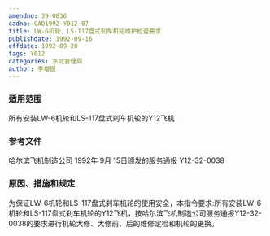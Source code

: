 ```yaml
---
amendno: 39-0836  
cadno: CAD1992-Y012-07  
title: LW-6机轮、LS-117盘式刹车机轮维护检查要求  
publishdate: 1992-09-16  
effdate: 1992-09-20  
tags: Y012  
categories: 东北管理局  
author: 李增银  
---
```

  
### 适用范围  
所有安装LW-6机轮和LS-117盘式刹车机轮的Y12飞机  
  
<!--more-->  
### 参考文件  
哈尔滨飞机制造公司 1992年 9月 15日颁发的服务通报 Y12-32-0038  
  
### 原因、措施和规定  
为保证LW-6机轮和LS-117盘式刹车机轮的使用安全，本指令要求:所有安装LW-6机轮和LS-117盘式刹车机轮的Y12飞机，按哈尔滨飞机制造公司服务通报Y12-32-0038的要求进行机轮大修、大修前、后的维修定检和机轮的更换。  

